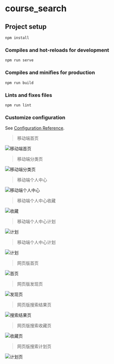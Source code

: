 # course_search

## Project setup
```
npm install
```

### Compiles and hot-reloads for development
```
npm run serve
```

### Compiles and minifies for production
```
npm run build
```

### Lints and fixes files
```
npm run lint
```

### Customize configuration
See [Configuration Reference](https://cli.vuejs.org/config/).

>移动端首页

![移动端首页](https://raw.githubusercontent.com/yewanting/CourseSearch/tree/vuetify/img/appHome.png)

>移动端分类页

![移动端分类页](https://raw.githubusercontent.com/yewanting/CourseSearch/tree/vuetify/img/appDiscovery.png)

>移动端个人中心

![移动端个人中心](https://raw.githubusercontent.com/yewanting/CourseSearch/tree/vuetify/img/appCenter.png)

>移动端个人中心收藏

![收藏](https://raw.githubusercontent.com/yewanting/CourseSearch/tree/vuetify/img/appStar.png)

>移动端个人中心计划

![计划](https://raw.githubusercontent.com/yewanting/CourseSearch/tree/vuetify/img/appPlan1.png)

>移动端个人中心计划

![计划](https://raw.githubusercontent.com/yewanting/CourseSearch/tree/vuetify/img/appPlan2.png)

>网页版首页

![首页](https://raw.githubusercontent.com/yewanting/CourseSearch/tree/vuetify/img/home.png)

>网页版发现页

![发现页](https://raw.githubusercontent.com/yewanting/CourseSearch/tree/vuetify/img/discovery.png)

>网页版搜索结果页

![搜索结果页](https://raw.githubusercontent.com/yewanting/CourseSearch/tree/vuetify/img/search.png)

>网页版搜索收藏页

![收藏页](https://raw.githubusercontent.com/yewanting/CourseSearch/tree/vuetify/img/star.png)

>网页版搜索计划页

![计划页](https://raw.githubusercontent.com/yewanting/CourseSearch/tree/vuetify/img/plan.png)



